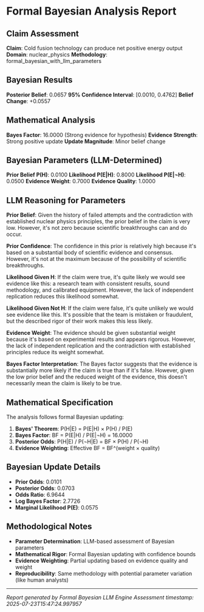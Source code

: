 # Formal Bayesian Analysis Report

## Claim Assessment
**Claim**: Cold fusion technology can produce net positive energy output
**Domain**: nuclear_physics
**Methodology**: formal_bayesian_with_llm_parameters

## Bayesian Results
**Posterior Belief**: 0.0657
**95% Confidence Interval**: [0.0010, 0.4762]
**Belief Change**: +0.0557

## Mathematical Analysis
**Bayes Factor**: 16.0000 (Strong evidence for hypothesis)
**Evidence Strength**: Strong positive update
**Update Magnitude**: Minor belief change

## Bayesian Parameters (LLM-Determined)
**Prior Belief P(H)**: 0.0100
**Likelihood P(E|H)**: 0.8000
**Likelihood P(E|¬H)**: 0.0500
**Evidence Weight**: 0.7000
**Evidence Quality**: 1.0000

## LLM Reasoning for Parameters
**Prior Belief**: Given the history of failed attempts and the contradiction with established nuclear physics principles, the prior belief in the claim is very low. However, it's not zero because scientific breakthroughs can and do occur.

**Prior Confidence**: The confidence in this prior is relatively high because it's based on a substantial body of scientific evidence and consensus. However, it's not at the maximum because of the possibility of scientific breakthroughs.

**Likelihood Given H**: If the claim were true, it's quite likely we would see evidence like this: a research team with consistent results, sound methodology, and calibrated equipment. However, the lack of independent replication reduces this likelihood somewhat.

**Likelihood Given Not H**: If the claim were false, it's quite unlikely we would see evidence like this. It's possible that the team is mistaken or fraudulent, but the described rigor of their work makes this less likely.

**Evidence Weight**: The evidence should be given substantial weight because it's based on experimental results and appears rigorous. However, the lack of independent replication and the contradiction with established principles reduce its weight somewhat.

**Bayes Factor Interpretation**: The Bayes factor suggests that the evidence is substantially more likely if the claim is true than if it's false. However, given the low prior belief and the reduced weight of the evidence, this doesn't necessarily mean the claim is likely to be true.


## Mathematical Specification
The analysis follows formal Bayesian updating:

1. **Bayes' Theorem**: P(H|E) = P(E|H) × P(H) / P(E)
2. **Bayes Factor**: BF = P(E|H) / P(E|¬H) = 16.0000
3. **Posterior Odds**: P(H|E) / P(¬H|E) = BF × P(H) / P(¬H)
4. **Evidence Weighting**: Effective BF = BF^(weight × quality)

## Bayesian Update Details
- **Prior Odds**: 0.0101
- **Posterior Odds**: 0.0703
- **Odds Ratio**: 6.9644
- **Log Bayes Factor**: 2.7726
- **Marginal Likelihood P(E)**: 0.0575

## Methodological Notes
- **Parameter Determination**: LLM-based assessment of Bayesian parameters
- **Mathematical Rigor**: Formal Bayesian updating with confidence bounds
- **Evidence Weighting**: Partial updating based on evidence quality and weight
- **Reproducibility**: Same methodology with potential parameter variation (like human analysts)

---
*Report generated by Formal Bayesian LLM Engine*
*Assessment timestamp: 2025-07-23T15:47:24.997957*
